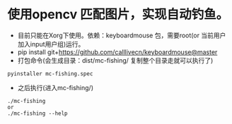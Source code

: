 # 使用opencv 匹配图片，实现自动钓鱼。

- 目前只能在Xorg下使用。依赖：keyboardmouse 包，需要root(or 当前用户加入input用户组)运行。
- pip install git+https://github.com/calllivecn/keyboardmouse@master
- 打包命令(会生成目录：dist/mc-fishing/ 复制整个目录走就可以执行了)

```shell
pyinstaller mc-fishing.spec

```


- 之后执行(进入mc-fishing/)

```shell
./mc-fishing
or
./mc-fishing --help
```